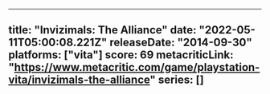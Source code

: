
---
title: "Invizimals: The Alliance"
date: "2022-05-11T05:00:08.221Z"
releaseDate: "2014-09-30"
platforms: ["vita"]
score: 69
metacriticLink: "https://www.metacritic.com/game/playstation-vita/invizimals-the-alliance"
series: []
---
